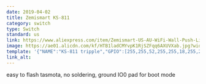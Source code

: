 ```yaml
---
date: 2019-04-02
title: Zemismart KS-811
category: switch
type: Switch
standard: us
link: https://www.aliexpress.com/item/Zemismart-US-AU-WiFi-Wall-Push-Light-Switch-Alexa-Google-Home-TUYA-APP-Control-One-Gang/32982759923.html
image: https://ae01.alicdn.com/kf/HTB1ladCMYvpK1RjSZFqq6AXUVXab.jpg?width=1000&height=1089&hash=2089
template: '{"NAME":"KS-811 tripple","GPIO":[255,255,52,255,255,18,255,255,22,21,23,255,177],"FLAG":0,"BASE":18}' 
link_alt: 
---
```


easy to flash tasmota, no soldering, ground IO0 pad for boot mode


